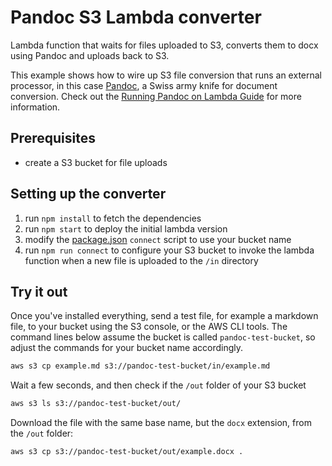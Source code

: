 # Pandoc S3 Lambda converter

Lambda function that waits for files uploaded to S3, converts them to docx using Pandoc and uploads back to S3. 

This example shows how to wire up S3 file conversion that runs an external processor, in this case [Pandoc](https://pandoc.org), a Swiss army knife for document conversion. Check out the [Running Pandoc on Lambda Guide](https://claudiajs.com/tutorials/pandoc-lambda.html) for more information.

## Prerequisites

* create a S3 bucket for file uploads

## Setting up the converter

1. run `npm install` to fetch the dependencies
2. run `npm start` to deploy the initial lambda version
3. modify the [package.json](package.json) `connect` script to use your bucket name
4. run `npm run connect` to configure your S3 bucket to invoke the lambda function when a new file is uploaded to the `/in` directory

## Try it out

Once you've installed everything, send a test file, for example a markdown file, to your bucket using the S3 console, or the AWS CLI tools. The command lines below assume the bucket is called `pandoc-test-bucket`, so adjust the commands for your bucket name accordingly.

```bash
aws s3 cp example.md s3://pandoc-test-bucket/in/example.md
```

Wait a few seconds, and then check if the `/out` folder of your S3 bucket

```bash
aws s3 ls s3://pandoc-test-bucket/out/
```

Download the file with the same base name, but the `docx` extension, from the `/out` folder:

```bash
aws s3 cp s3://pandoc-test-bucket/out/example.docx .
```

